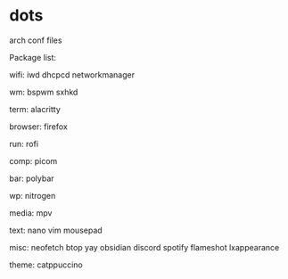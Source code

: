 # dots
arch conf files

Package list:

wifi:     iwd
          dhcpcd
          networkmanager
          
wm:       bspwm
          sxhkd
          
term:     alacritty

browser:  firefox

run:      rofi

comp:     picom

bar:      polybar

wp:       nitrogen

media:    mpv

text:     nano
          vim
          mousepad
          
misc:     neofetch
          btop
          yay
          obsidian
          discord
          spotify
          flameshot
          lxappearance
          
theme:    catppuccino
